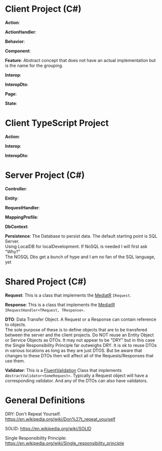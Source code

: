 # Client Project (C#)

**Action**: 

**ActionHandler**:

**Behavior**: 

**Component**:

**Feature**: Abstract concept that does not have an actual implementation but is the name for the grouping.

**Interop**:

**InteropDto**:

**Page**:

**State**:

# Client TypeScript Project

**Action**:

**Interop**:

**InteropDto**:


# Server Project (C#)
**Controller**:

**Entity**:

**RequestHandler**:

**MappingProfile**:

**DbContext**:

**Persistence**:  The Database to persist data.  The default starting point is SQL Server.  
Using LocalDB for localDevelopment. 
If NoSQL is needed I will first ask "Why?"  
The NOSQL Dbs get a bunch of hype and I am no fan of the SQL language, yet 

# Shared Project (C#)

**Request**: This is a class that implements the [MediatR](https://github.com/jbogard/MediatR/) `IRequest`.

**Response**: This is a class that implements the [MediatR](https://github.com/jbogard/MediatR/) `IRequestHandler<TRequest, TResponse>`.

**DTO**: Data Transfer Object. A Request or a Response can contain reference to objects.  
The sole purpose of these is to define objects that are to be transfered between the server and the client projects.
Do NOT reuse an Entity Object or Service Objects as DTOs. 
It may not appear to be "DRY" but in this case the Single Responsibility Principle far outweighs DRY.
It is ok to reuse DTOs in various locations as long as they are just DTOS.
But be aware that changes to these DTOs then will affect all of the Requests/Responses that use them.


**Validator**: This is a [FluentValidation](https://fluentvalidation.net/) Class that implements `AbstractValidator<SomeRequest>`.
Typically a Request object will have a corresponding validator. And any of the DTOs can also have validators.


# General Definitions

DRY: Don't Repeat Yourself. https://en.wikipedia.org/wiki/Don%27t_repeat_yourself

SOLID: https://en.wikipedia.org/wiki/SOLID 

Single Responsibility Principle: https://en.wikipedia.org/wiki/Single_responsibility_principle